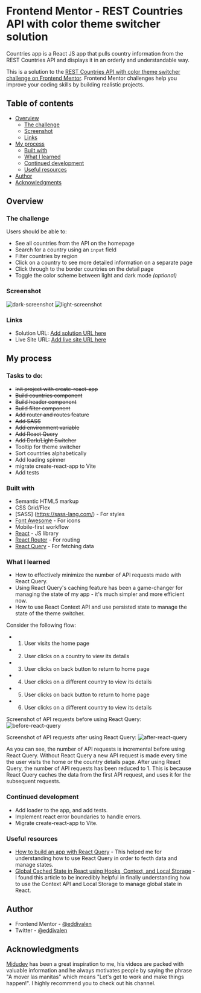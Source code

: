 # Frontend Mentor - REST Countries API with color theme switcher solution

Countries app is a React JS app that pulls country information from the REST Countries API and displays it in an orderly and understandable way.

This is a solution to the [REST Countries API with color theme switcher challenge on Frontend Mentor](https://www.frontendmentor.io/challenges/rest-countries-api-with-color-theme-switcher-5cacc469fec04111f7b848ca). Frontend Mentor challenges help you improve your coding skills by building realistic projects. 

## Table of contents

- [Overview](#overview)
  - [The challenge](#the-challenge)
  - [Screenshot](#screenshot)
  - [Links](#links)
- [My process](#my-process)
  - [Built with](#built-with)
  - [What I learned](#what-i-learned)
  - [Continued development](#continued-development)
  - [Useful resources](#useful-resources)
- [Author](#author)
- [Acknowledgments](#acknowledgments)


## Overview

### The challenge

Users should be able to:

- See all countries from the API on the homepage
- Search for a country using an `input` field
- Filter countries by region
- Click on a country to see more detailed information on a separate page
- Click through to the border countries on the detail page
- Toggle the color scheme between light and dark mode *(optional)*

### Screenshot

![dark-screenshot](./src/images/dark-screenshot.jpg)
![light-screenshot](./src/images/light-screenshot.jpg)

### Links

- Solution URL: [Add solution URL here](https://your-solution-url.com)
- Live Site URL: [Add live site URL here](https://your-live-site-url.com)

## My process

### Tasks to do:
- ~~Init project with create-react-app~~
- ~~Build countries component~~
- ~~Build header component~~
- ~~Build filter component~~
- ~~Add router and routes feature~~
- ~~Add SASS~~
- ~~Add environment variable~~
- ~~Add React Query~~
- ~~Add Dark/Light Switcher~~
- Tooltip for theme switcher
- Sort countries alphabetically
- Add loading spinner
- migrate create-react-app to Vite
- Add tests
### Built with

- Semantic HTML5 markup
- CSS Grid/Flex
- [SASS] (https://sass-lang.com/) - For styles
- [Font Awesome](https://fontawesome.com/) - For icons
- Mobile-first workflow
- [React](https://reactjs.org/) - JS library
- [React Router](https://reactrouter.com/) - For routing
- [React Query](https://react-query.tanstack.com/) - For fetching data

### What I learned

- How to effectively minimize the number of API requests made with React Query.
- Using React Query's caching feature has been a game-changer for managing the state of my app - it's much simpler and more efficient now.
- How to use React Context API and use persisted state to manage the state of the theme switcher.

Consider the following flow:
- 1. User visits the home page
- 2. User clicks on a country to view its details
- 3. User clicks on back button to return to home page
- 4. User clicks on a different country to view its details
- 5. User clicks on back button to return to home page
- 6. User clicks on a different country to view its details

Screenshot of API requests before using React Query:
![before-react-query](./src/images/before-react-query.jpg)

Screenshot of API requests after using React Query:
![after-react-query](./src/images/after-react-query.jpg)

As you can see, the number of API requests is incremental before using React Query. Without React Query a new API request is made every time the user visits the home or the country details page. After using React Query, the number of API requests has been reduced to 1. This is because React Query caches the data from the first API request, and uses it for the subsequent requests.


### Continued development

- Add loader to the app, and add tests.
- Implement react error boundaries to handle errors.
- Migrate create-react-app to Vite.

### Useful resources

- [How to build an app with React Query](https://www.commoninja.com/blog/how-to-build-an-app-with-react-query) - This helped me for understanding how to use React Query in order to fecth data and manage states.
- [Global Cached State in React using Hooks, Context, and Local Storage](https://medium.com/@akrush95/global-cached-state-in-react-using-hooks-context-and-local-storage-166eacf8ab46) - I found this article to be incredibly helpful in finally understanding how to use the Context API and Local Storage to manage global state in React.

## Author

- Frontend Mentor - [@eddivalen](https://www.frontendmentor.io/profile/eddivalen)
- Twitter - [@eddivalen](https://www.twitter.com/eddivalen)

## Acknowledgments

[Midudev](https://youtube.com/midudev) has been a great inspiration to me, his videos are packed with valuable information and he always motivates people by saying the phrase "A mover las manitas" which means "Let's get to work and make things happen!". I highly recommend you to check out his channel.
